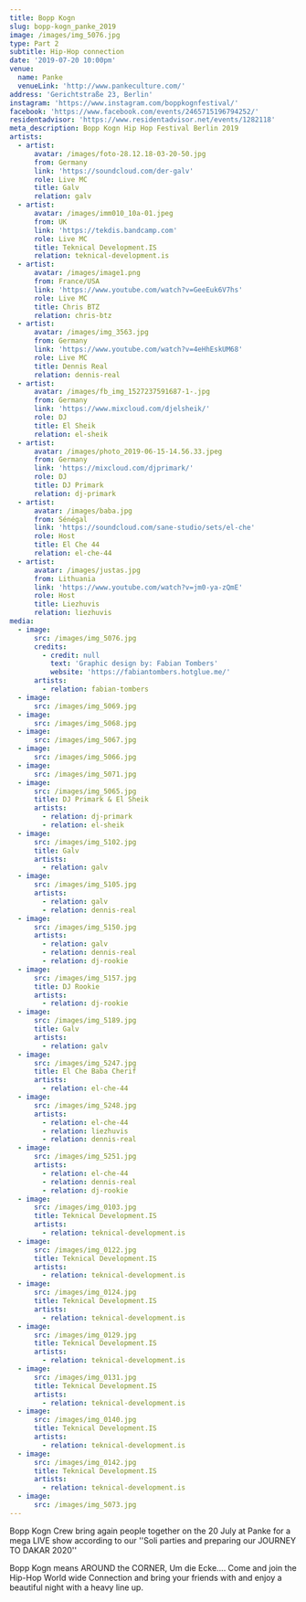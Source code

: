 ```yaml
---
title: Bopp Kogn
slug: bopp-kogn_panke_2019
image: /images/img_5076.jpg
type: Part 2
subtitle: Hip-Hop connection
date: '2019-07-20 10:00pm'
venue:
  name: Panke
  venueLink: 'http://www.pankeculture.com/'
address: 'Gerichtstraße 23, Berlin'
instagram: 'https://www.instagram.com/boppkognfestival/'
facebook: 'https://www.facebook.com/events/2465715196794252/'
residentadvisor: 'https://www.residentadvisor.net/events/1282118'
meta_description: Bopp Kogn Hip Hop Festival Berlin 2019
artists:
  - artist:
      avatar: /images/foto-28.12.18-03-20-50.jpg
      from: Germany
      link: 'https://soundcloud.com/der-galv'
      role: Live MC
      title: Galv
      relation: galv
  - artist:
      avatar: /images/imm010_10a-01.jpeg
      from: UK
      link: 'https://tekdis.bandcamp.com'
      role: Live MC
      title: Teknical Development.IS
      relation: teknical-development.is
  - artist:
      avatar: /images/image1.png
      from: France/USA
      link: 'https://www.youtube.com/watch?v=GeeEuk6V7hs'
      role: Live MC
      title: Chris BTZ
      relation: chris-btz
  - artist:
      avatar: /images/img_3563.jpg
      from: Germany
      link: 'https://www.youtube.com/watch?v=4eHhEskUM68'
      role: Live MC
      title: Dennis Real
      relation: dennis-real
  - artist:
      avatar: /images/fb_img_1527237591687-1-.jpg
      from: Germany
      link: 'https://www.mixcloud.com/djelsheik/'
      role: DJ
      title: El Sheik
      relation: el-sheik
  - artist:
      avatar: /images/photo_2019-06-15-14.56.33.jpeg
      from: Germany
      link: 'https://mixcloud.com/djprimark/'
      role: DJ
      title: DJ Primark
      relation: dj-primark
  - artist:
      avatar: /images/baba.jpg
      from: Sénégal
      link: 'https://soundcloud.com/sane-studio/sets/el-che'
      role: Host
      title: El Che 44
      relation: el-che-44
  - artist:
      avatar: /images/justas.jpg
      from: Lithuania
      link: 'https://www.youtube.com/watch?v=jm0-ya-zQmE'
      role: Host
      title: Liezhuvis
      relation: liezhuvis
media:
  - image:
      src: /images/img_5076.jpg
      credits:
        - credit: null
          text: 'Graphic design by: Fabian Tombers'
          website: 'https://fabiantombers.hotglue.me/'
      artists:
        - relation: fabian-tombers
  - image:
      src: /images/img_5069.jpg
  - image:
      src: /images/img_5068.jpg
  - image:
      src: /images/img_5067.jpg
  - image:
      src: /images/img_5066.jpg
  - image:
      src: /images/img_5071.jpg
  - image:
      src: /images/img_5065.jpg
      title: DJ Primark & El Sheik
      artists:
        - relation: dj-primark
        - relation: el-sheik
  - image:
      src: /images/img_5102.jpg
      title: Galv
      artists:
        - relation: galv
  - image:
      src: /images/img_5105.jpg
      artists:
        - relation: galv
        - relation: dennis-real
  - image:
      src: /images/img_5150.jpg
      artists:
        - relation: galv
        - relation: dennis-real
        - relation: dj-rookie
  - image:
      src: /images/img_5157.jpg
      title: DJ Rookie
      artists:
        - relation: dj-rookie
  - image:
      src: /images/img_5189.jpg
      title: Galv
      artists:
        - relation: galv
  - image:
      src: /images/img_5247.jpg
      title: El Che Baba Cherif
      artists:
        - relation: el-che-44
  - image:
      src: /images/img_5248.jpg
      artists:
        - relation: el-che-44
        - relation: liezhuvis
        - relation: dennis-real
  - image:
      src: /images/img_5251.jpg
      artists:
        - relation: el-che-44
        - relation: dennis-real
        - relation: dj-rookie
  - image:
      src: /images/img_0103.jpg
      title: Teknical Development.IS
      artists:
        - relation: teknical-development.is
  - image:
      src: /images/img_0122.jpg
      title: Teknical Development.IS
      artists:
        - relation: teknical-development.is
  - image:
      src: /images/img_0124.jpg
      title: Teknical Development.IS
      artists:
        - relation: teknical-development.is
  - image:
      src: /images/img_0129.jpg
      title: Teknical Development.IS
      artists:
        - relation: teknical-development.is
  - image:
      src: /images/img_0131.jpg
      title: Teknical Development.IS
      artists:
        - relation: teknical-development.is
  - image:
      src: /images/img_0140.jpg
      title: Teknical Development.IS
      artists:
        - relation: teknical-development.is
  - image:
      src: /images/img_0142.jpg
      title: Teknical Development.IS
      artists:
        - relation: teknical-development.is
  - image:
      src: /images/img_5073.jpg
---
```

Bopp Kogn Crew bring again people together on the 20 July at Panke for a mega LIVE show according to our ''Soli parties and preparing our JOURNEY TO DAKAR 2020''  

 Bopp Kogn means AROUND the CORNER, Um die Ecke.... Come and join the Hip-Hop World wide Connection and bring your friends with and enjoy a beautiful night with a heavy line up.

